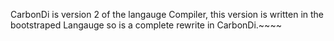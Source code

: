 CarbonDi is version 2 of the langauge Compiler, this version is written in the bootstraped Langauge so is a complete rewrite in CarbonDi.~~~~
